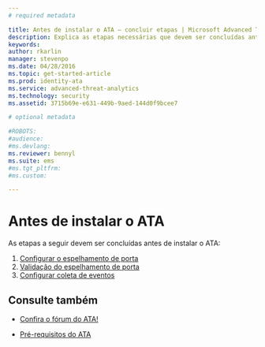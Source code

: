 ```yaml
---
# required metadata

title: Antes de instalar o ATA — concluir etapas | Microsoft Advanced Threat Analytics
description: Explica as etapas necessárias que devem ser concluídas antes da implantação do ATA.
keywords:
author: rkarlin
manager: stevenpo
ms.date: 04/28/2016
ms.topic: get-started-article
ms.prod: identity-ata
ms.service: advanced-threat-analytics
ms.technology: security
ms.assetid: 3715b69e-e631-449b-9aed-144d0f9bcee7

# optional metadata

#ROBOTS:
#audience:
#ms.devlang:
ms.reviewer: bennyl
ms.suite: ems
#ms.tgt_pltfrm:
#ms.custom:

---
```


# Antes de instalar o ATA

As etapas a seguir devem ser concluídas antes de instalar o ATA:

1. [Configurar o espelhamento de porta](configure-port-mirroring.md)
2. [Validação do espelhamento de porta](validate-port-mirroring.md)
3. [Configurar coleta de eventos](configure-event-collection.md)



## Consulte também

- [Confira o fórum do ATA!](https://social.technet.microsoft.com/Forums/security/en-US/home?forum=mata)

- [Pré-requisitos do ATA](/advanced-threat-analytics/plan-design/ata-prerequisites)



<!--HONumber=May16_HO4-->


